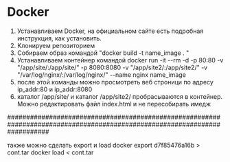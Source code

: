 # Docker
1.	Устанавливаем Docker, на официальном сайте есть подробная инструкция, как установить.
2.	Клонируем репозиторием
3.	Собираем образ командой "docker build -t name_image . "
4.	Устанавливаем контейнер командой
    docker run -it --rm -d -p 80:80 -v "/app/site/:/app/site/" -p 8080:8080 -v "/app/site2/:/app/site2/" -v "/var/log/nginx/:/var/log/nginx/"  --name nginx name_image
5.  после этой команды можно просмотреть веб строници по адресу ip_addr:80 и ip_addr:8080
6.  каталог /app/site/ и каталог /app/site2/   пробрасываются в контейнер. Можно редактировать файл index.html и не пересобирать имедж
 
###########################################################################################################################

также можно сделать export и load 
docker export d7f85476a16b > cont.tar
docker load < cont.tar
